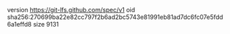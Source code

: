 version https://git-lfs.github.com/spec/v1
oid sha256:270699ba22e82cc797f2b6ad2bc5743e81991eb81ad7dc6fc07e5fdd6a1effd8
size 9131

